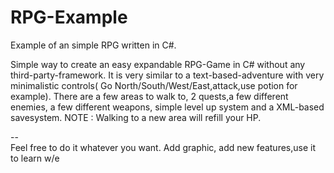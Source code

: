 # RPG-Example
Example of an simple RPG written in C#. 

Simple way to create an easy expandable RPG-Game in C# without any third-party-framework. 
It is very similar to a text-based-adventure with very minimalistic controls( Go North/South/West/East,attack,use potion for example).
There are a few areas to walk to, 2 quests,a few different enemies, a few different weapons, simple level up system and a XML-based savesystem.
NOTE : Walking to a new area will refill your HP. 

--  
Feel free to do it whatever you want. Add graphic, add new features,use it to learn w/e
